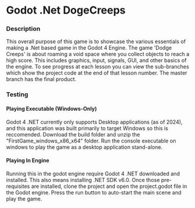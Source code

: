 # Godot .Net DogeCreeps
### Description

This overall purpose of this game is to showcase the various essentials of making a .Net based game in the Godot 4 Engine. The game 'Dodge Creeps' is about roaming a void space where you collect objects to reach a high score. This includes graphics, input, signals, GUI, and other basics of the engine. To see progress at each lesson you can view the sub-branches which show the project code at the end of that lesson number. The master branch has the final product. 

### Testing

#### Playing Executable (Windows-Only)
Godot 4 .NET currently only supports Desktop applications (as of 2024), and this application was built primarily to target Windows so this is reccomended. Download the build folder and unzip the "FirstGame_windows_x86_x64" folder. Run the console executable on windows to play the game as a desktop application stand-alone.

#### Playing In Engine
Running this in the godot engine require Godot 4 .NET downloaded and installed. This also means installing .NET SDK v6.0. Once those pre-requisites are installed, clone the project and open the project.godot file in the Godot engine. Press the run button to auto-start the main scene and play the game.

